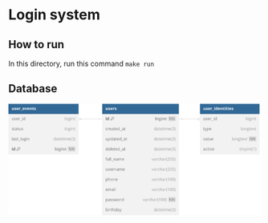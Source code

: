 # Login system

## How to run

In this directory, run this command `make run`

## Database

<img src="docs/images/database.svg"/>